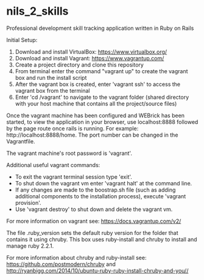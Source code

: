 # nils_2_skills
Professional development skill tracking application written in Ruby on Rails

Initial Setup:
  1. Download and install VirtualBox: https://www.virtualbox.org/
  2. Download and install Vagrant: https://www.vagrantup.com/
  3. Create a project directory and clone this repository
  4. From terminal enter the command "vagrant up" to create the vagrant box and run the install script
  5. After the vagrant box is created, enter 'vagrant ssh' to access the vagrant box from the terminal
  6. Enter 'cd /vagrant' to navigate to the vagrant folder (shared directory with your host machine that contains all the project/source files)

Once the vagrant machine has been configured and WEBrick has been started, to view the application in your browser, use localhost:8888 followed by the page route once rails is running. For example: http://localhost:8888/home. The port number can be changed in the Vagrantfile.

The vagrant machine's root password is 'vagrant'.

Additional useful vagrant commands:
* To exit the vagrant terminal session type 'exit'.
* To shut down the vagrant vm enter 'vagrant halt' at the command line.
* If any changes are made to the boostrap.sh file (such as adding additional components to the installation process), execute 'vagrant provision'.
* Use 'vagrant destroy' to shut down and delete the vagrant vm.

For more information on vagrant see: https://docs.vagrantup.com/v2/

The file .ruby_version sets the default ruby version for the folder that contains it using chruby. This box uses ruby-install and chruby to install and manage ruby 2.2.1. 

For more information about chruby and ruby-install see: https://github.com/postmodern/chruby  and  http://ryanbigg.com/2014/10/ubuntu-ruby-ruby-install-chruby-and-you//

